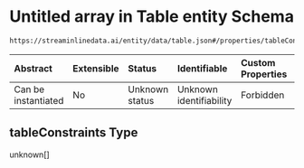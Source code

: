 # Untitled array in Table entity Schema

```txt
https://streaminlinedata.ai/entity/data/table.json#/properties/tableConstraints
```



| Abstract            | Extensible | Status         | Identifiable            | Custom Properties | Additional Properties | Access Restrictions | Defined In                                                                 |
| :------------------ | :--------- | :------------- | :---------------------- | :---------------- | :-------------------- | :------------------ | :------------------------------------------------------------------------- |
| Can be instantiated | No         | Unknown status | Unknown identifiability | Forbidden         | Allowed               | none                | [table.json*](../out/schema/entity/data/table.json "open original schema") |

## tableConstraints Type

unknown\[]
